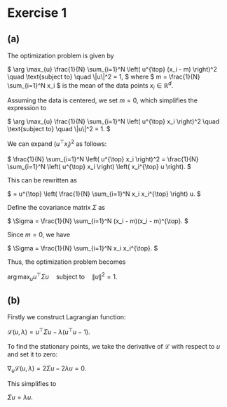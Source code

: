 # Exercise 1

## (a)

The optimization problem is given by 

$`
 \arg \max_{u} \frac{1}{N} \sum_{i=1}^N \left( u^{\top} (x_i - m) \right)^2 \quad \text{subject to} \quad \|u\|^2 = 1, 
`$
where $` m = \frac{1}{N} \sum_{i=1}^N x_i `$ is the mean of the data points $` x_i \in \mathbb{R}^d `$.

Assuming the data is centered, we set $` m = 0 `$, which simplifies the expression to

$`
\arg \max_{u} \frac{1}{N} \sum_{i=1}^N \left( u^{\top} x_i \right)^2 \quad \text{subject to} \quad \|u\|^2 = 1.
`$

We can expand $` \left( u^{\top} x_i \right)^2 `$ as follows:

$`
\frac{1}{N} \sum_{i=1}^N \left( u^{\top} x_i \right)^2 = \frac{1}{N} \sum_{i=1}^N \left( u^{\top} x_i \right) \left( x_i^{\top} u \right).
`$

This can be rewritten as

$`
= u^{\top} \left( \frac{1}{N} \sum_{i=1}^N x_i x_i^{\top} \right) u.
`$

Define the covariance matrix $` \Sigma `$ as

$`
\Sigma = \frac{1}{N} \sum_{i=1}^N (x_i - m)(x_i - m)^{\top}.
`$

Since $` m = 0 `$, we have

$`
\Sigma = \frac{1}{N} \sum_{i=1}^N x_i x_i^{\top}.
`$

Thus, the optimization problem becomes

$`
\arg \max_{u} u^{\top} \Sigma u \quad \text{subject to} \quad \|u\|^2 = 1.
`$

## (b)

Firstly we construct Lagrangian function:

$`
\mathcal{L}(u, \lambda) = u^{\top} \Sigma u - \lambda \left( u^{\top} u - 1 \right).
`$

To find the stationary points, we take the derivative of $` \mathcal{L} `$ with respect to $` u `$ and set it to zero:

$`
\nabla_u \mathcal{L}(u, \lambda) = 2 \Sigma u - 2 \lambda u = 0.
`$

This simplifies to

$`
\Sigma u = \lambda u.
`$
